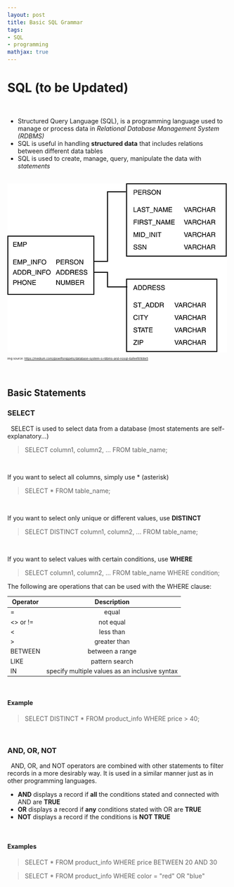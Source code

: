 ```yaml
---
layout: post
title: Basic SQL Grammar
tags:
- SQL
- programming
mathjax: true
---
```


# SQL (to be Updated)
&nbsp;

- Structured Query Language (SQL), is a programming language used to manage or process data in *Relational Database Management System (RDBMS)*
- SQL is useful in handling **structured data** that includes relations between different data tables
- SQL is used to create, manage, query, manipulate the data with *statements*

&nbsp;
&nbsp;
<img src="/assets/images/relationdb.jpg">
<span style="font-size: 5pt">img source: https://medium.com/@swiftsnippets/database-system-s-rdbms-and-nosql-6afeef8168e5</span>

&nbsp;
&nbsp;
&nbsp;

## Basic Statements

### SELECT

&nbsp;
SELECT is used to select data from a database (most statements are self-explanatory...)
> SELECT column1, column2, ...
> FROM table_name;

&nbsp;

If you want to select all columns, simply use * (asterisk)
> SELECT * FROM table_name;

&nbsp;

If you want to select only unique or different values, use **DISTINCT**
> SELECT DISTINCT column1, column2, ...
> FROM table_name;

&nbsp;

If you want to select values with certain conditions, use  **WHERE**
> SELECT column1, column2, ...
> FROM table_name
> WHERE condition;

The following are operations that can be used with the WHERE clause:

| Operator |                   Description                   |
|----------|:-----------------------------------------------:|
| =        |                      equal                      |
| <> or != |                    not equal                    |
| <        |                    less than                    |
| >        |                   greater than                  |
| BETWEEN  |                 between a range                 |
| LIKE     |                  pattern search                 |
| IN       | specify multiple values  as an inclusive syntax |
&nbsp;
&nbsp;

#### Example
> SELECT DISTINCT * FROM product_info WHERE price > 40;

&nbsp;
&nbsp;
&nbsp;
&nbsp;


### AND, OR, NOT 

&nbsp;
AND, OR, and NOT operators are combined with other statements to filter records in a more desirably way. It is used in a similar manner just as in other programming languages.

- **AND** displays a record if **all** the conditions stated and connected with AND are **TRUE**
- **OR** displays a record if **any** conditions stated with OR are **TRUE**
- **NOT** displays a record if the conditions is **NOT TRUE**

&nbsp;

#### Examples
> SELECT *
> FROM product_info
> WHERE price BETWEEN 20 AND 30

> SELECT *
> FROM product_info
> WHERE color = "red" OR "blue" 
